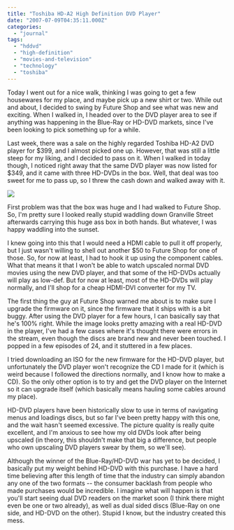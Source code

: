 ```yaml
---
title: "Toshiba HD-A2 High Definition DVD Player"
date: "2007-07-09T04:35:11.000Z"
categories: 
  - "journal"
tags: 
  - "hddvd"
  - "high-definition"
  - "movies-and-television"
  - "technology"
  - "toshiba"
---
```


Today I went out for a nice walk, thinking I was going to get a few housewares for my place, and maybe pick up a new shirt or two. While out and about, I decided to swing by Future Shop and see what was new and exciting. When I walked in, I headed over to the DVD player area to see if anything was happening in the Blue-Ray or HD-DVD markets, since I've been looking to pick something up for a while.

Last week, there was a sale on the highly regarded Toshiba HD-A2 DVD player for $399, and I almost picked one up. However, that was still a little steep for my liking, and I decided to pass on it. When I walked in today though, I noticed right away that the same DVD player was now listed for $349, and it came with three HD-DVDs in the box. Well, that deal was too sweet for me to pass up, so I threw the cash down and walked away with it.

[![](http://farm2.static.flickr.com/1029/756886761_708b89b86c.jpg?v=0)](http://www.flickr.com/photos/duanestorey/756886761/)

First problem was that the box was huge and I had walked to Future Shop. So, I'm pretty sure I looked really stupid waddling down Granville Street afterwards carrying this huge ass box in both hands. But whatever, I was happy waddling into the sunset.

I knew going into this that I would need a HDMI cable to pull it off properly, but I just wasn't willing to shell out another $50 to Future Shop for one of those. So, for now at least, I had to hook it up using the component cables. What that means it that I won't be able to watch upscaled normal DVD movies using the new DVD player, and that some of the HD-DVDs actually will play as low-def. But for now at least, most of the HD-DVDs will play normally, and I'll shop for a cheap HDMI-DVI converter for my TV.

The first thing the guy at Future Shop warned me about is to make sure I upgrade the firmware on it, since the firmware that it ships with is a bit buggy. After using the DVD player for a few hours, I can basically say that he's 100% right. While the image looks pretty amazing with a real HD-DVD in the player, I've had a few cases where it's thought there were errors in the stream, even though the discs are brand new and never been touched. I popped in a few episodes of 24, and it stuttered in a few places.

I tried downloading an ISO for the new firmware for the HD-DVD player, but unfortunately the DVD player won't recognize the CD I made for it (which is weird because I followed the directions normally, and I know how to make a CD). So the only other option is to try and get the DVD player on the Internet so it can upgrade itself (which basically means hauling some cables around my place).

HD-DVD players have been historically slow to use in terms of navigating menus and loadings discs, but so far I've been pretty happy with this one, and the wait hasn't seemed excessive. The picture quality is really quite excellent, and I'm anxious to see how my old DVDs look after being upscaled (in theory, this shouldn't make that big a difference, but people who own upscaling DVD players swear by them, so we'll see).

Although the winner of the Blue-Ray/HD-DVD war has yet to be decided, I basically put my weight behind HD-DVD with this purchase. I have a hard time believing after this length of time that the industry can simply abandon any one of the two formats -- the consumer backlash from people who made purchases would be incredible. I imagine what will happen is that you'll start seeing dual DVD readers on the market soon (I think there might even be one or two already), as well as dual sided discs (Blue-Ray on one side, and HD-DVD on the other). Stupid I know, but the industry created this mess.
